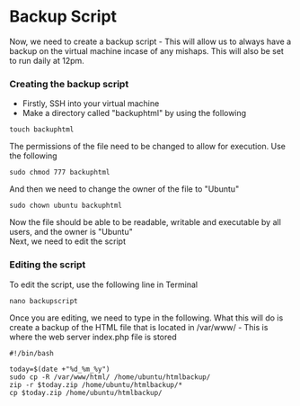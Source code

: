 # Backup Script
Now, we need to create a backup script - This will allow us to always have a backup on the virtual machine incase of any mishaps. This will also be set to run daily at 12pm.  

### Creating the backup script
* Firstly, SSH into your virtual machine
* Make a directory called "backuphtml" by using the following
```
touch backuphtml
```
The permissions of the file need to be changed to allow for execution. Use the following
```
sudo chmod 777 backuphtml
```
And then we need to change the owner of the file to "Ubuntu"
```
sudo chown ubuntu backuphtml
```
Now the file should be able to be readable, writable and executable by all users, and the owner is "Ubuntu"  
Next, we need to edit the script

### Editing the script
To edit the script, use the following line in Terminal
```
nano backupscript
```
Once you are editing, we need to type in the following. What this will do is create a backup of the HTML file that is located in /var/www/ - This is where the web server index.php file is stored
```
#!/bin/bash
 
today=$(date +"%d_%m_%y")
sudo cp -R /var/www/html/ /home/ubuntu/htmlbackup/
zip -r $today.zip /home/ubuntu/htmlbackup/*
cp $today.zip /home/ubuntu/htmlbackup/
```
